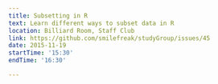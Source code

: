 ```yaml
---
title: Subsetting in R
text: Learn different ways to subset data in R
location: Billiard Room, Staff Club
link: https://github.com/smilefreak/studyGroup/issues/45 
date: 2015-11-19
startTime: '15:30'
endTime: '16:30'

---
```


